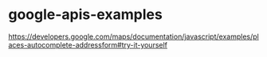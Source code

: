 # google-apis-examples

https://developers.google.com/maps/documentation/javascript/examples/places-autocomplete-addressform#try-it-yourself
